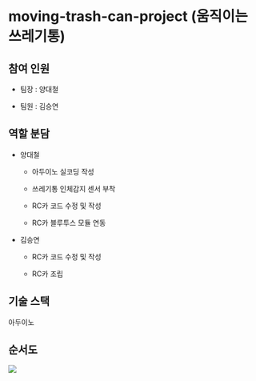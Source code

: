 # moving-trash-can-project (움직이는 쓰레기통)

## 참여 인원

- 팀장 : 양대철

- 팀원 : 김승연

## 역할 분담

- 양대철

  - 아두이노 실코딩 작성

  - 쓰레기통 인체감지 센서 부착

  - RC카 코드 수정 및 작성

  - RC카 블루투스 모듈 연동

- 김승연

  - RC카 코드 수정 및 작성

  - RC카 조립
 


## 기술 스택

아두이노


## 순서도

![](moving-trash-can-project/images/기술스택.png)

